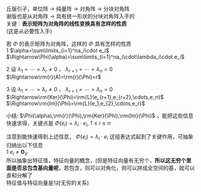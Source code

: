 丘版引子，单位阵 $\to$ 纯量阵 $\to$ 对角阵 $\to$ 分块对角阵  
谢版也是从对角阵 $\to$ 具有统一形状的分块对角阵入手的  
关键：**表示矩阵为对角阵的线性变换具有怎样的性质**  
(这是从必要性入手)  
  
若 $\Phi$ 的表示矩阵为对角阵，这样的 $\Phi$ 具有怎样的性质  
1  $\alpha=\sum\limits_{i=1}^na_i\cdot e_i$   
 $\Rightarrow\Phi(\alpha)=\sum\limits_{i=1}^na_i\cdot\lambda_i\cdot e_i$   
  
2 设 $\lambda_1=\cdots=\lambda_r\neq0$ ， $\lambda_{r+1}=\cdots=\lambda_n=0$   
 $\Rightarrow\rm{r}(A)=\rm{r}(\Phi)=r$   
  
3 设 $\lambda_1=\cdots=\lambda_r\neq0$ ， $\lambda_{r+1}=\cdots=\lambda_n=0$   
 $\Rightarrow\rm{Ker}(\Phi)=\rm{L}(e_{r+1},e_{r+2},\cdots,e_n)$   
 $\Rightarrow\rm{Im}(\Phi)=\rm{L}(e_1,e_{2},\cdots,e_r)$   
  
小结:  $\Phi(\alpha),\rm{r}(\Phi),\rm{Ker}(\Phi),\rm{Im}(\Phi)$ ，能把这些信息快速求得，关键点是 $\Phi(e_i)=\lambda_i\cdot e_i,\ 1\le i\le n$   
  
注意到能快速得到上述信息， $\Phi(e_i)=\lambda_i\cdot e_i$ 这组表达式起到了关键作用，可抽象归纳出以下信息  
1  $e_i\neq\mathbf0_V$   
所以抽象出特征值，特征向量的概念，(但是特征向量有无穷个，**所以这无穷个里面是否总包含基向量呢**，若包含，则可以对角化，则可以拼成全空间的基，就可以直和分解了  
特征值与特征向量是1对无穷的关系)  
